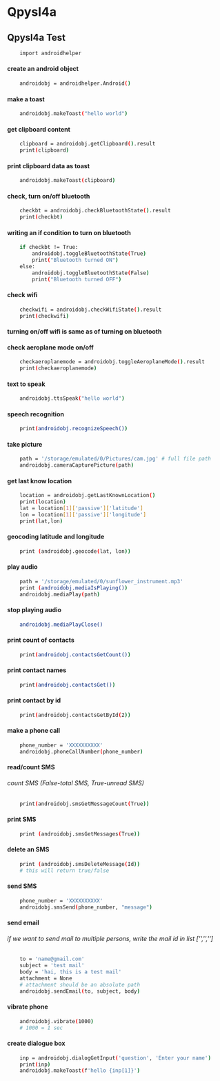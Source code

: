 
# Qpysl4a

## Qpysl4a Test

```bash
    import androidhelper
```

#### create an android object 
```bash
    androidobj = androidhelper.Android()
```

#### make a toast
```bash
    androidobj.makeToast("hello world")
```

#### get clipboard content
```bash
    clipboard = androidobj.getClipboard().result
    print(clipboard)
```

#### print clipboard data as toast
```bash
    androidobj.makeToast(clipboard)
```

#### check, turn on/off bluetooth
```bash
    checkbt = androidobj.checkBluetoothState().result
    print(checkbt)
```

#### writing an if condition to turn on bluetooth 
```bash
    if checkbt != True:
        androidobj.toggleBluetoothState(True)
        print("Bluetooth turned ON")
    else:
        androidobj.toggleBluetoothState(False)
        print("Bluetooth turned OFF")
```

#### check wifi 
```bash
    checkwifi = androidobj.checkWifiState().result 
    print(checkwifi)
```

#### turning on/off wifi is same as of turning on bluetooth 

#### check aeroplane mode on/off 
```bash
    checkaeroplanemode = androidobj.toggleAeroplaneMode().result
    print(checkaeroplanemode)
```

#### text to speak 
```bash
    androidobj.ttsSpeak("hello world")
```

#### speech recognition
```bash
    print(androidobj.recognizeSpeech())
```

#### take picture
```bash
    path = '/storage/emulated/0/Pictures/cam.jpg' # full file path
    androidobj.cameraCapturePicture(path)
```

#### get last know location
```bash
    location = androidobj.getLastKnownLocation()
    print(location)
    lat = location[1]['passive']['latitude']
    lon = location[1]['passive']['longitude']
    print(lat,lon)
```

#### geocoding latitude and longitude
```bash
    print (androidobj.geocode(lat, lon))
```

#### play audio
```bash
    path = '/storage/emulated/0/sunflower_instrument.mp3'
    print (androidobj.mediaIsPlaying())
    androidobj.mediaPlay(path)
```

#### stop playing audio 
```bash
    androidobj.mediaPlayClose()
```

#### print count of contacts
```bash
    print(androidobj.contactsGetCount())
```

#### print contact names
```bash
    print(androidobj.contactsGet())
```

#### print contact by id
```bash
    print(androidobj.contactsGetById(2))
```

#### make a phone call
```bash
    phone_number = 'XXXXXXXXXX'
    androidobj.phoneCallNumber(phone_number)
```

#### read/count SMS
###### count SMS (False-total SMS, True-unread SMS)
```bash
    print(androidobj.smsGetMessageCount(True))
```

#### print SMS
```bash
    print (androidobj.smsGetMessages(True))
```

#### delete an SMS 
```bash
    print (androidobj.smsDeleteMessage(Id))
    # this will return true/false 
```

#### send SMS
```bash
    phone_number = 'XXXXXXXXXX'
    androidobj.smsSend(phone_number, "message")
```

#### send email
###### if we want to send mail to multiple persons, write the mail id in list ['','','']
```bash
    to = 'name@gmail.com'
    subject = 'test mail'
    body = 'hai, this is a test mail'
    attachment = None
    # attachment should be an absolute path 
    androidobj.sendEmail(to, subject, body)
```

#### vibrate phone
```bash
    androidobj.vibrate(1000)
    # 1000 = 1 sec
```

#### create dialogue box
```bash
    inp = androidobj.dialogGetInput('question', 'Enter your name')
    print(inp)
    androidobj.makeToast(f'hello {inp[1]}')
```
